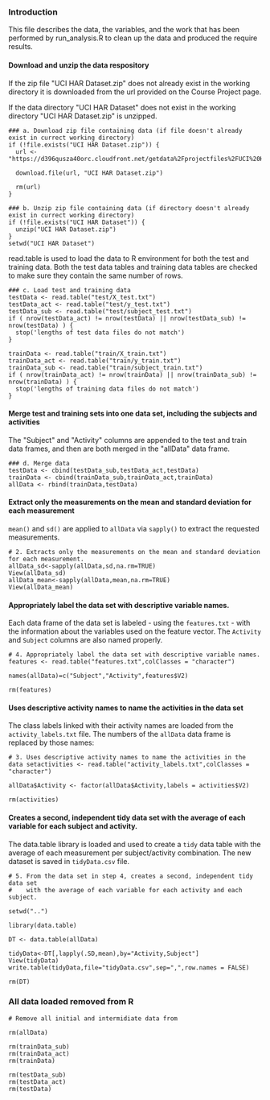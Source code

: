 ### Introduction

This file describes the data, the variables, and the work that has been performed by run_analysis.R to clean up the data and produced the require results.

#### Download and unzip the data respository

If the zip file "UCI HAR Dataset.zip" does not already exist in the working directory it is downloaded from the url provided on the Course Project page.

If the data directory "UCI HAR Dataset" does not exist in the working directory "UCI HAR Dataset.zip" is unzipped.

```
### a. Download zip file containing data (if file doesn't already exist in currect working directory)
if (!file.exists("UCI HAR Dataset.zip")) {
  url <- "https://d396qusza40orc.cloudfront.net/getdata%2Fprojectfiles%2FUCI%20HAR%20Dataset.zip"

  download.file(url, "UCI HAR Dataset.zip")
  
  rm(url)
} 

### b. Unzip zip file containing data (if directory doesn't already exist in currect working directory)
if (!file.exists("UCI HAR Dataset")) {
  unzip("UCI HAR Dataset.zip")  
} 
setwd("UCI HAR Dataset")
```

read.table is used to load the data to R environment for both the test and training data.  Both the test data tables and training data tables are checked to make sure they contain the same number of rows.

```
### c. Load test and training data
testData <- read.table("test/X_test.txt")
testData_act <- read.table("test/y_test.txt")
testData_sub <- read.table("test/subject_test.txt")
if ( nrow(testData_act) != nrow(testData) || nrow(testData_sub) != nrow(testData) ) {
  stop('lengths of test data files do not match')
}

trainData <- read.table("train/X_train.txt")
trainData_act <- read.table("train/y_train.txt")
trainData_sub <- read.table("train/subject_train.txt")
if ( nrow(trainData_act) != nrow(trainData) || nrow(trainData_sub) != nrow(trainData) ) {
  stop('lengths of training data files do not match')
}
```

#### Merge test and training sets into one data set, including the subjects and activities

The "Subject" and  "Activity" columns are appended to the test and train data frames, and then are both merged in the "allData" data frame.

```
### d. Merge data
testData <- cbind(testData_sub,testData_act,testData)
trainData <- cbind(trainData_sub,trainData_act,trainData)
allData <- rbind(trainData,testData)
```

#### Extract only the measurements on the mean and standard deviation for each measurement

`mean()` and `sd()` are applied to `allData` via `sapply()` to extract the requested measurements.

```
# 2. Extracts only the measurements on the mean and standard deviation for each measurement.
allData_sd<-sapply(allData,sd,na.rm=TRUE)
View(allData_sd)
allData_mean<-sapply(allData,mean,na.rm=TRUE)
View(allData_mean)
```

#### Appropriately label the data set with descriptive variable names. 

Each data frame of the data set is labeled - using the `features.txt` - with the information about the variables used on the feature vector. The `Activity` and `Subject` columns are also named properly.

```
# 4. Appropriately label the data set with descriptive variable names. 
features <- read.table("features.txt",colClasses = "character")

names(allData)=c("Subject","Activity",features$V2)

rm(features)
```

#### Uses descriptive activity names to name the activities in the data set

The class labels linked with their activity names are loaded from the `activity_labels.txt` file. The numbers of the 
`allData` data frame is replaced by those names:

```
# 3. Uses descriptive activity names to name the activities in the data setactivities <- read.table("activity_labels.txt",colClasses = "character")

allData$Activity <- factor(allData$Activity,labels = activities$V2)

rm(activities)
```

#### Creates a second, independent tidy data set with the average of each variable for each subject and activity.

The data.table library is loaded and used to create a `tidy` data table with the average of each measurement per subject/activity combination. The new dataset is saved in `tidyData.csv` file.

```
# 5. From the data set in step 4, creates a second, independent tidy data set 
#    with the average of each variable for each activity and each subject.

setwd("..")

library(data.table)

DT <- data.table(allData)

tidyData<-DT[,lapply(.SD,mean),by="Activity,Subject"]
View(tidyData)
write.table(tidyData,file="tidyData.csv",sep=",",row.names = FALSE)

rm(DT)
```

### All data loaded removed from R

```
# Remove all initial and intermidiate data from

rm(allData)

rm(trainData_sub)
rm(trainData_act)
rm(trainData)

rm(testData_sub)
rm(testData_act)
rm(testData)
```
